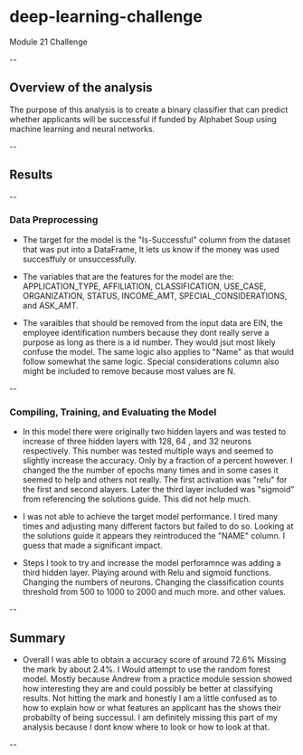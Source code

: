 # deep-learning-challenge
Module 21 Challenge

--
## Overview of the analysis

The purpose of this analysis is to create a binary classifier that can predict whether applicants will be successful if funded by Alphabet Soup using machine learning and neural networks.


--
## Results

--
### Data Preprocessing
* The target for the model is the "Is-Successful" column from the dataset that was put into a DataFrame, It lets us know if the money was used succesffuly or unsuccessfully. 

* The variables that are the features for the model are the: APPLICATION_TYPE, AFFILIATION, CLASSIFICATION, USE_CASE, ORGANIZATION, STATUS, INCOME_AMT, SPECIAL_CONSIDERATIONS, and ASK_AMT.

* The varaibles that should be removed from the input data are EIN, the employee identification numbers because they dont really serve a purpose as long as there is a id number. They would jsut most likely confuse the model. The same logic also applies to "Name" as that would follow somewhat the same logic. Special considerations column also might be included to remove because most values are N.  


--
### Compiling, Training, and Evaluating the Model

* In this model there were originally two hidden layers and was tested to increase of three hidden layers with 128, 64 , and 32 neurons respectively. This number was tested multiple ways and seemed to slightly increase the accuracy. Only by a fraction of a percent however. I changed the the number of epochs many times and in some cases it seemed to help and others not really. The first activation was "relu" for the first and  second alayers. Later the third layer included was "sigmoid" from referencing the solutions guide. This did not help much. 

* I was not able to achieve the target model performance. I tired many times and adjusting many different factors but failed to do so. Looking at the solutions guide it appears they reintroduced the "NAME" column. I guess that made a significant impact. 

* Steps I took to try and increase the model perforamnce was adding a third hidden layer. Playing around with Relu and sigmoid functions. Changing the numbers of neurons. Changing the classification counts threshold from 500 to 1000 to 2000 and much more. and other values. 



--
## Summary


* Overall I was able to obtain a accuracy score of around 72.6% Missing the mark by about 2.4%. I Would attempt to use the random forest model. Mostly because Andrew from a practice module session showed how interesting they are and could possibly be better at classifying results. Not hitting the mark and honestly I am a little confused as to how to explain how or what features an applicant has the shows their probabilty of being successul. I am definitely missing this part of my analysis because I dont know where to look or how to look at that.

--
